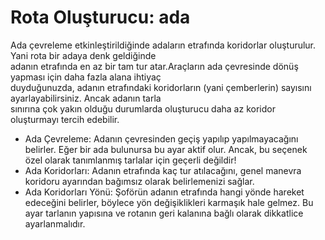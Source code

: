# Rota Oluşturucu: ada
  
Ada çevreleme etkinleştirildiğinde adaların etrafında koridorlar oluşturulur. Yani rota bir adaya denk geldiğinde  
adanın etrafında en az bir tam tur atar.Araçların ada çevresinde dönüş yapması için daha fazla alana ihtiyaç  
duyduğunuzda, adanın etrafındaki koridorların (yani çemberlerin) sayısını ayarlayabilirsiniz. Ancak adanın tarla   
sınırına çok yakın olduğu durumlarda oluşturucu daha az koridor oluşturmayı tercih edebilir.   


  
- Ada Çevreleme: Adanın çevresinden geçiş yapılıp yapılmayacağını belirler. Eğer bir ada bulunursa bu ayar aktif olur. Ancak, bu seçenek özel olarak tanımlanmış tarlalar için geçerli değildir!  
- Ada Koridorları: Adanın etrafında kaç tur atılacağını, genel manevra koridoru ayarından bağımsız olarak belirlemenizi sağlar.  
- Ada Koridorları Yönü: Şoförün adanın etrafında hangi yönde hareket edeceğini belirler, böylece yön değişiklikleri karmaşık hale gelmez. Bu ayar tarlanın yapısına ve rotanın geri kalanına bağlı olarak dikkatlice ayarlanmalıdır.  



